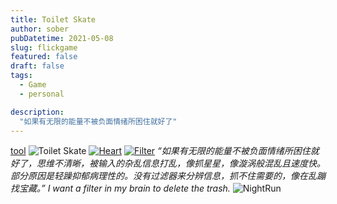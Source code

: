 ```yaml
---
title: Toilet Skate
author: sober
pubDatetime: 2021-05-08
slug: flickgame
featured: false
draft: false
tags:
  - Game
  - personal

description:
  "如果有无限的能量不被负面情绪所困住就好了"
---
```


[tool](https://video-to-markdown.marcomontalbano.com/)
![Toilet Skate](https://i.loli.net/2021/05/08/X3ij5I2arvdkN1Z.jpg)
[![Heart](https://res.cloudinary.com/marcomontalbano/image/upload/v1620404566/video_to_markdown/images/youtube--oZwrtraxcJk-c05b58ac6eb4c4700831b2b3070cd403.jpg)](https://www.youtube.com/watch?v=oZwrtraxcJk "Heart")
[![Filter](https://res.cloudinary.com/marcomontalbano/image/upload/v1620404632/video_to_markdown/images/youtube--Dz4inxGpQXI-c05b58ac6eb4c4700831b2b3070cd403.jpg)](https://www.youtube.com/watch?v=Dz4inxGpQXI "Filter")
*“如果有无限的能量不被负面情绪所困住就好了，思维不清晰，被输入的杂乱信息打乱，像抓星星，像漩涡般混乱且速度快。部分原因是轻躁抑郁病理性的。没有过滤器来分辨信息，抓不住需要的，像在乱蹦找宝藏。”
I want a filter in my brain to delete the trash.*
![NightRun](https://i.loli.net/2021/05/08/vyKDgmfr2ipSG4N.png)
